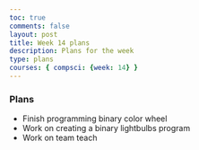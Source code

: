 ```yaml
---
toc: true
comments: false
layout: post
title: Week 14 plans
description: Plans for the week
type: plans
courses: { compsci: {week: 14} }
---
```


### Plans
- Finish programming binary color wheel
- Work on creating a binary lightbulbs program
- Work on team teach

